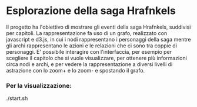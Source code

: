 # Esplorazione della saga Hrafnkels
Il progetto ha l'obiettivo di mostrare gli eventi della saga Hrafnkels, suddivisi per capitoli.
La rappresentazione fa uso di un grafo, realizzato con javascript e d3.js, in cui i nodi rappresentano i personaggi della saga mentre gli archi rappresentano le azioni e le relazioni che ci sono tra coppie di personaggi.
E' possibile interagire con l'interfaccia, per esempio per scegliere il capitolo che si vuole visualizzare, per ottenere più informazioni circa nodi e archi, e per vedere la rappresentazione a diversi livelli di astrazione con lo zoom+ e lo zoom- e spostando il grafo.

### Per la visualizzazione:
./start.sh
